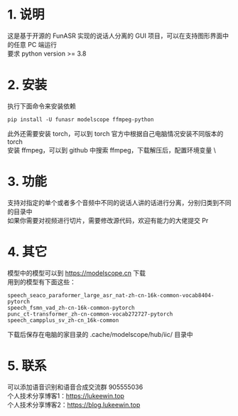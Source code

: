 # 1. 说明
这是基于开源的 FunASR 实现的说话人分离的 GUI 项目，可以在支持图形界面中的任意 PC 端运行 \
要求 python version >= 3.8
# 2. 安装
执行下面命令来安装依赖
```shell
pip install -U funasr modelscope ffmpeg-python
```
此外还需要安装 torch，可以到 torch 官方中根据自己电脑情况安装不同版本的 torch \
安装 ffmpeg，可以到 github 中搜索 ffmpeg，下载解压后，配置环境变量 \
# 3. 功能
支持对指定的单个或者多个音频中不同的说话人讲的话进行分离，分别归类到不同的目录中 \
如果你需要对视频进行切片，需要修改源代码，欢迎有能力的大佬提交 Pr
# 4. 其它
模型中的模型可以到 https://modelscope.cn 下载 \
用到的模型有下面这些：
```shell
speech_seaco_paraformer_large_asr_nat-zh-cn-16k-common-vocab8404-pytorch
speech_fsmn_vad_zh-cn-16k-common-pytorch
punc_ct-transformer_zh-cn-common-vocab272727-pytorch
speech_campplus_sv_zh-cn_16k-common
```
下载后保存在电脑的家目录的 .cache/modelscope/hub/iic/ 目录中
# 5. 联系
可以添加语音识别和语音合成交流群 905555036 \
个人技术分享博客1：https://lukeewin.top \
个人技术分享博客2：https://blog.lukeewin.top
